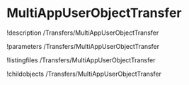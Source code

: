 <!-- MOOSE Documentation Stub: Remove this when content is added. -->

# MultiAppUserObjectTransfer
!description /Transfers/MultiAppUserObjectTransfer

!parameters /Transfers/MultiAppUserObjectTransfer

!listingfiles /Transfers/MultiAppUserObjectTransfer

!childobjects /Transfers/MultiAppUserObjectTransfer
